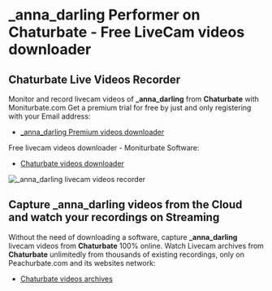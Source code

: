 # _anna_darling Performer on Chaturbate - Free LiveCam videos downloader

## Chaturbate Live Videos Recorder

Monitor and record livecam videos of **_anna_darling** from **Chaturbate** with Moniturbate.com
Get a premium trial for free by just and only registering with your Email address:
* [_anna_darling Premium videos downloader](https://moniturbate.com/request-demo-licence-key.html)

Free livecam videos downloader - Moniturbate Software:
* [Chaturbate videos downloader](https://moniturbate.com/moniturbate-download-software.html)

![_anna_darling livecam videos recorder](https://peachurnet.com/templates/moniturbate-software.png)


## Capture _anna_darling videos from the Cloud and watch your recordings on Streaming

Without the need of downloading a software, capture **_anna_darling** livecam videos from **Chaturbate** 100% online.
Watch Livecam archives from **Chaturbate** unlimitedly from thousands of existing recordings, only on Peachurbate.com and its websites network:
* [Chaturbate videos archives](https://peachurnet.com/)
